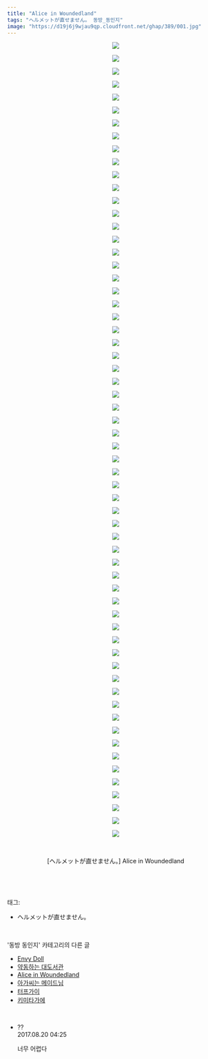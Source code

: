```yaml
---
title: "Alice in Woundedland"
tags: "ヘルメットが直せません。 동방_동인지"
image: "https://d19j6j9wjau9qp.cloudfront.net/ghap/389/001.jpg"
---
```

<div class="article">
<p style="text-align: center; clear: none; float: none;"><img src="{{ site.imgserver8 }}/ghap/389/001.jpg"/></p>
<p style="text-align: center; clear: none; float: none;"><img src="{{ site.imgserver8 }}/ghap/389/002.jpg"/></p>
<p style="text-align: center; clear: none; float: none;"><img src="{{ site.imgserver8 }}/ghap/389/003.jpg"/></p>
<p style="text-align: center; clear: none; float: none;"><img src="{{ site.imgserver8 }}/ghap/389/004.jpg"/></p>
<p style="text-align: center; clear: none; float: none;"><img src="{{ site.imgserver8 }}/ghap/389/005.jpg"/></p>
<p style="text-align: center; clear: none; float: none;"><img src="{{ site.imgserver8 }}/ghap/389/006.jpg"/></p>
<p style="text-align: center; clear: none; float: none;"><img src="{{ site.imgserver8 }}/ghap/389/007.jpg"/></p>
<p style="text-align: center; clear: none; float: none;"><img src="{{ site.imgserver8 }}/ghap/389/008.jpg"/></p>
<p style="text-align: center; clear: none; float: none;"><img src="{{ site.imgserver8 }}/ghap/389/009.jpg"/></p>
<p style="text-align: center; clear: none; float: none;"><img src="{{ site.imgserver8 }}/ghap/389/010.jpg"/></p>
<p style="text-align: center; clear: none; float: none;"><img src="{{ site.imgserver8 }}/ghap/389/011.jpg"/></p>
<p style="text-align: center; clear: none; float: none;"><img src="{{ site.imgserver8 }}/ghap/389/012.jpg"/></p>
<p style="text-align: center; clear: none; float: none;"><img src="{{ site.imgserver8 }}/ghap/389/013.jpg"/></p>
<p style="text-align: center; clear: none; float: none;"><img src="{{ site.imgserver8 }}/ghap/389/014.jpg"/></p>
<p style="text-align: center; clear: none; float: none;"><img src="{{ site.imgserver8 }}/ghap/389/015.jpg"/></p>
<p style="text-align: center; clear: none; float: none;"><img src="{{ site.imgserver8 }}/ghap/389/016.jpg"/></p>
<p style="text-align: center; clear: none; float: none;"><img src="{{ site.imgserver8 }}/ghap/389/017.jpg"/></p>
<p style="text-align: center; clear: none; float: none;"><img src="{{ site.imgserver8 }}/ghap/389/018.jpg"/></p>
<p style="text-align: center; clear: none; float: none;"><img src="{{ site.imgserver8 }}/ghap/389/019.jpg"/></p>
<p style="text-align: center; clear: none; float: none;"><img src="{{ site.imgserver8 }}/ghap/389/020.jpg"/></p>
<p style="text-align: center; clear: none; float: none;"><img src="{{ site.imgserver8 }}/ghap/389/021.jpg"/></p>
<p style="text-align: center; clear: none; float: none;"><img src="{{ site.imgserver8 }}/ghap/389/022.jpg"/></p>
<p style="text-align: center; clear: none; float: none;"><img src="{{ site.imgserver8 }}/ghap/389/023.jpg"/></p>
<p style="text-align: center; clear: none; float: none;"><img src="{{ site.imgserver8 }}/ghap/389/024.jpg"/></p>
<p style="text-align: center; clear: none; float: none;"><img src="{{ site.imgserver8 }}/ghap/389/025.jpg"/></p>
<p style="text-align: center; clear: none; float: none;"><img src="{{ site.imgserver8 }}/ghap/389/026.jpg"/></p>
<p style="text-align: center; clear: none; float: none;"><img src="{{ site.imgserver8 }}/ghap/389/027.jpg"/></p>
<p style="text-align: center; clear: none; float: none;"><img src="{{ site.imgserver8 }}/ghap/389/028.jpg"/></p>
<p style="text-align: center; clear: none; float: none;"><img src="{{ site.imgserver8 }}/ghap/389/029.jpg"/></p>
<p style="text-align: center; clear: none; float: none;"><img src="{{ site.imgserver8 }}/ghap/389/030.jpg"/></p>
<p style="text-align: center; clear: none; float: none;"><img src="{{ site.imgserver8 }}/ghap/389/031.jpg"/></p>
<p style="text-align: center; clear: none; float: none;"><img src="{{ site.imgserver8 }}/ghap/389/032.jpg"/></p>
<p style="text-align: center; clear: none; float: none;"><img src="{{ site.imgserver8 }}/ghap/389/033.jpg"/></p>
<p style="text-align: center; clear: none; float: none;"><img src="{{ site.imgserver8 }}/ghap/389/034.jpg"/></p>
<p style="text-align: center; clear: none; float: none;"><img src="{{ site.imgserver8 }}/ghap/389/035.jpg"/></p>
<p style="text-align: center; clear: none; float: none;"><img src="{{ site.imgserver8 }}/ghap/389/036.jpg"/></p>
<p style="text-align: center; clear: none; float: none;"><img src="{{ site.imgserver8 }}/ghap/389/037.jpg"/></p>
<p style="text-align: center; clear: none; float: none;"><img src="{{ site.imgserver8 }}/ghap/389/038.jpg"/></p>
<p style="text-align: center; clear: none; float: none;"><img src="{{ site.imgserver8 }}/ghap/389/039.jpg"/></p>
<p style="text-align: center; clear: none; float: none;"><img src="{{ site.imgserver8 }}/ghap/389/040.jpg"/></p>
<p style="text-align: center; clear: none; float: none;"><img src="{{ site.imgserver8 }}/ghap/389/041.jpg"/></p>
<p style="text-align: center; clear: none; float: none;"><img src="{{ site.imgserver8 }}/ghap/389/042.jpg"/></p>
<p style="text-align: center; clear: none; float: none;"><img src="{{ site.imgserver8 }}/ghap/389/043.jpg"/></p>
<p style="text-align: center; clear: none; float: none;"><img src="{{ site.imgserver8 }}/ghap/389/044.jpg"/></p>
<p style="text-align: center; clear: none; float: none;"><img src="{{ site.imgserver8 }}/ghap/389/045.jpg"/></p>
<p style="text-align: center; clear: none; float: none;"><img src="{{ site.imgserver8 }}/ghap/389/046.jpg"/></p>
<p style="text-align: center; clear: none; float: none;"><img src="{{ site.imgserver8 }}/ghap/389/047.jpg"/></p>
<p style="text-align: center; clear: none; float: none;"><img src="{{ site.imgserver8 }}/ghap/389/048.jpg"/></p>
<p style="text-align: center; clear: none; float: none;"><img src="{{ site.imgserver8 }}/ghap/389/049.jpg"/></p>
<p style="text-align: center; clear: none; float: none;"><img src="{{ site.imgserver8 }}/ghap/389/050.jpg"/></p>
<p style="text-align: center; clear: none; float: none;"><img src="{{ site.imgserver8 }}/ghap/389/051.jpg"/></p>
<p style="text-align: center; clear: none; float: none;"><img src="{{ site.imgserver8 }}/ghap/389/052.jpg"/></p>
<p style="text-align: center; clear: none; float: none;"><img src="{{ site.imgserver8 }}/ghap/389/053.jpg"/></p>
<p style="text-align: center; clear: none; float: none;"><img src="{{ site.imgserver8 }}/ghap/389/054.jpg"/></p>
<p style="text-align: center; clear: none; float: none;"><img src="{{ site.imgserver8 }}/ghap/389/055.jpg"/></p>
<p style="text-align: center; clear: none; float: none;"><img src="{{ site.imgserver8 }}/ghap/389/056.jpg"/></p>
<p style="text-align: center; clear: none; float: none;"><img src="{{ site.imgserver8 }}/ghap/389/057.jpg"/></p>
<p style="text-align: center; clear: none; float: none;"><img src="{{ site.imgserver8 }}/ghap/389/058.jpg"/></p>
<p style="text-align: center; clear: none; float: none;"><img src="{{ site.imgserver8 }}/ghap/389/059.jpg"/></p>
<p style="text-align: center; clear: none; float: none;"><img src="{{ site.imgserver8 }}/ghap/389/060.jpg"/></p>
<p style="text-align: center; clear: none; float: none;"><img src="{{ site.imgserver8 }}/ghap/389/061.jpg"/></p>
<p style="text-align: center; clear: none; float: none;"><img src="{{ site.imgserver8 }}/ghap/389/062.jpg"/></p>
<p style="text-align: center; clear: none; float: none;"><br/></p>
<p style="text-align: center; clear: none; float: none;">[ヘルメットが直せません。] Alice in Woundedland</p>
<p><br/></p>
</div><br/>
<div class="tagTrail">
<p>태그: </p>
<ul>
<li>ヘルメットが直せません。</li>
</ul>
</div><br/>
<div class="another">
<p>'동방 동인지' 카테고리의 다른 글</p>
<ul>
<li><a href="/ghap_391">Envy Doll</a></li>
<li><a href="/ghap_390">약동하는 대도서관</a></li>
<li><a href="/ghap_389">Alice in Woundedland</a></li>
<li><a href="/ghap_388">아가씨는 메이드님</a></li>
<li><a href="/ghap_387">터프가이</a></li>
<li><a href="/ghap_386">키미타가에</a></li>
</ul>
</div><br/>
<div class="cb_module cb_fluid">
<div class="cb_wrt cb_profile">
<div class="comment">
<ul>
<li class="cb_thumb_off" id="comment15063956">
<div class="cb_comment_area">
<div class="cb_info_area">
<div class="cb_section">
<span class="cb_nick_name">??</span>
</div>
<div class="cb_section">
<span class="cb_date">2017.08.20 04:25 </span>
</div>
</div>
<div class="cb_dsc_comment">
<p class="cb_dsc">
											너무 어렵다
										</p>
</div>
</div></li>
</ul>
</div>
</div><!-- commentList close -->
</div><br/>
